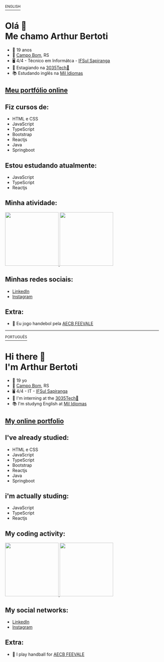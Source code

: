 <a id='ingles' href='#portugues'><sup>ENGLISH</sup><a>

# Olá 👋 <br> Me chamo Arthur Bertoti

- 🙂 19 anos
- 📌 [Campo Bom](https://www.google.com/maps/place/Campo+Bom,+RS/@-29.6760875,-51.0495443,13z/data=!3m1!4b1!4m5!3m4!1s0x9519404def9b59b5:0xce6eb6fcdd2d22b5!8m2!3d-29.6747831!4d-51.0613111), RS
- 🖥️ 4/4 - Técnico em Informátca - [IFSul Sapiranga](https://www.instagram.com/ifsulsapiranga/)
- 🚀 Estagiando na [3035Tech💜](https://www.linkedin.com/company/3035-tech/)
- 📚 Estudando inglês na [Mil Idiomas](https://www.instagram.com/milidiomas/)

## [Meu portfólio online](https://arthurbertoti.github.io/portfolio/)

## Fiz cursos de:
- HTML e CSS
- JavaScript
- TypeScript
- Bootstrap
- Reactjs
- Java
- Springboot
  
## Estou estudando atualmente:
- JavaScript
- TypeScript
- Reactjs
  
## Minha atividade:
<div>
  <a href="https://github.com/arthurbertoti">
  <img height="175px" src="https://github-readme-stats.vercel.app/api?username=arthurbertoti&show_icons=true&theme=github_dark&include_all_commits=true&count_private=true"/>
  <img height="175px" src="https://github-readme-stats.vercel.app/api/top-langs/?username=arthurbertoti&layout=compact&langs_count=8&theme=github_dark"/>
  </a>
</div>

## Minhas redes sociais:
- [LinkedIn](https://www.linkedin.com/in/arthurbertoti/)
- [Instagram](https://www.instagram.com/arthur_bertoti/)

## Extra:
- 🤾‍ Eu jogo handebol pela [AECB FEEVALE](https://www.instagram.com/handebol.campobom/)

<hr>

  
  
<!--PORTFOLIO EM INGLÊS-->


<a id='portugues' href='#ingles'><sup>PORTUGUÊS</sup><a>

# Hi there 👋 <br> I'm Arthur Bertoti

- 🙂 19 yo
- 📌 [Campo Bom](https://www.google.com/maps/place/Campo+Bom,+RS/@-29.6760875,-51.0495443,13z/data=!3m1!4b1!4m5!3m4!1s0x9519404def9b59b5:0xce6eb6fcdd2d22b5!8m2!3d-29.6747831!4d-51.0613111), RS
- 🖥️ 4/4 - IT - [IFSul Sapiranga](https://www.instagram.com/ifsulsapiranga/)
- 🚀 I'm interning at the [3035Tech💜](https://www.linkedin.com/company/3035-tech/)
- 📚 I'm studyng English at [Mil Idiomas](https://www.instagram.com/milidiomas/)

## [My online portfolio](https://arthurbertoti.github.io/portfolio/index-en.html)

## I've already studied:
- HTML e CSS
- JavaScript
- TypeScript
- Bootstrap
- Reactjs
- Java
- Springboot
  
## i'm actually studing:
- JavaScript
- TypeScript
- Reactjs

## My coding activity:
<div>
  <a href="https://github.com/arthurbertoti">
  <img height="175px" src="https://github-readme-stats.vercel.app/api?username=arthurbertoti&show_icons=true&theme=github_dark&include_all_commits=true&count_private=true"/>
  <img height="175px" src="https://github-readme-stats.vercel.app/api/top-langs/?username=arthurbertoti&layout=compact&langs_count=8&theme=github_dark"/>
  </a>
</div>

## My social networks:
- [LinkedIn](https://www.linkedin.com/in/arthurbertoti/)
- [Instagram](https://www.instagram.com/arthur_bertoti/)

## Extra:
- 🤾‍ I play handball for [AECB FEEVALE](https://www.instagram.com/handebol.campobom/)


<!--
OUTRAS IDEIAS

**arthurbertoti/arthurbertoti** is a ✨ _special_ ✨ repository because its `README.md` (this file) appears on your GitHub profile.


Here are some ideas to get you started:

- 🔭 I’m currently working on ...

- 👯 I’m looking to collaborate on ...
- 🤔 I’m looking for help with ...
- 💬 Ask me about ...
- 📫 How to reach me:
-->
